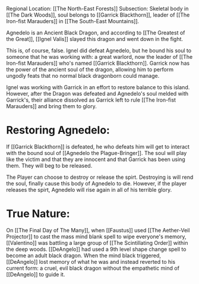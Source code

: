 Regional Location: [[The North-East Forests]]
Subsection: Skeletal body in [[The Dark Woods]], soul belongs to [[Garrick Blackthorn]], leader of [[The Iron-fist Marauders]] in [[The South-East Mountains]].

Agnedelo is an Ancient Black Dragon, and according to [[The Greatest of the Great]], [[Ignel Valis]] slayed this dragon and went down in the fight.

This is, of course, false. Ignel did defeat Agnedelo, but he bound his soul to someone that he was working with: a great warlord, now the leader of [[The Iron-fist Marauders]] who's named [[Garrick Blackthorn]]. Garrick now has the power of the ancient soul of the dragon, allowing him to perform ungodly feats that no normal black dragonborn could manage. 

Ignel was working with Garrick in an effort to restore balance to this island. However, after the Dragon was defeated and Agnedelo's soul melded with Garrick's, their alliance dissolved as Garrick left to rule [[The Iron-fist Marauders]] and bring them to glory. 
# Restoring Agnedelo:
If [[Garrick Blackthorn]] is defeated, he who defeats him will get to interact with the bound soul of [[Agnedelo the Plague-Bringer]]. The soul will play like the victim and that they are innocent and that Garrick has been using them. They will beg to be released.

The Player can choose to destroy or release the spirt. Destroying is will rend the soul, finally cause this body of Agnedelo to die. However, if the player releases the spirt, Agnedelo will rise again in all of his terrible glory. 
# True Nature:
On [[The Final Day of The Many]], when [[Faustus]] used [[The Aether-Veil Projector]] to cast the mass mind blank spell to wipe everyone's memory, [[Valentino]] was battling a large group of [[The Scintillating Order]] within the deep woods. [[DeAngelo]] had used a 9th level shape change spell to become an adult black dragon. When the mind black triggered, [[DeAngelo]] lost memory of what he was and instead reverted to his current form: a cruel, evil black dragon without the empathetic mind of [[DeAngelo]] to guide it. 

